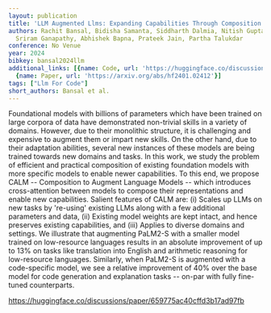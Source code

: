 ```yaml
---
layout: publication
title: 'LLM Augmented Llms: Expanding Capabilities Through Composition'
authors: Rachit Bansal, Bidisha Samanta, Siddharth Dalmia, Nitish Gupta, Shikhar Vashishth,
  Sriram Ganapathy, Abhishek Bapna, Prateek Jain, Partha Talukdar
conference: No Venue
year: 2024
bibkey: bansal2024llm
additional_links: [{name: Code, url: 'https://huggingface.co/discussions/paper/659775ac40cffd3b17ad97fb'},
  {name: Paper, url: 'https://arxiv.org/abs/hf2401.02412'}]
tags: ["Llm For Code"]
short_authors: Bansal et al.
---
```

Foundational models with billions of parameters which have been trained on large corpora of data have demonstrated non-trivial skills in a variety of domains. However, due to their monolithic structure, it is challenging and expensive to augment them or impart new skills. On the other hand, due to their adaptation abilities, several new instances of these models are being trained towards new domains and tasks. In this work, we study the problem of efficient and practical composition of existing foundation models with more specific models to enable newer capabilities. To this end, we propose CALM -- Composition to Augment Language Models -- which introduces cross-attention between models to compose their representations and enable new capabilities. Salient features of CALM are: (i) Scales up LLMs on new tasks by 're-using' existing LLMs along with a few additional parameters and data, (ii) Existing model weights are kept intact, and hence preserves existing capabilities, and (iii) Applies to diverse domains and settings. We illustrate that augmenting PaLM2-S with a smaller model trained on low-resource languages results in an absolute improvement of up to 13% on tasks like translation into English and arithmetic reasoning for low-resource languages. Similarly, when PaLM2-S is augmented with a code-specific model, we see a relative improvement of 40% over the base model for code generation and explanation tasks -- on-par with fully fine-tuned counterparts.

https://huggingface.co/discussions/paper/659775ac40cffd3b17ad97fb